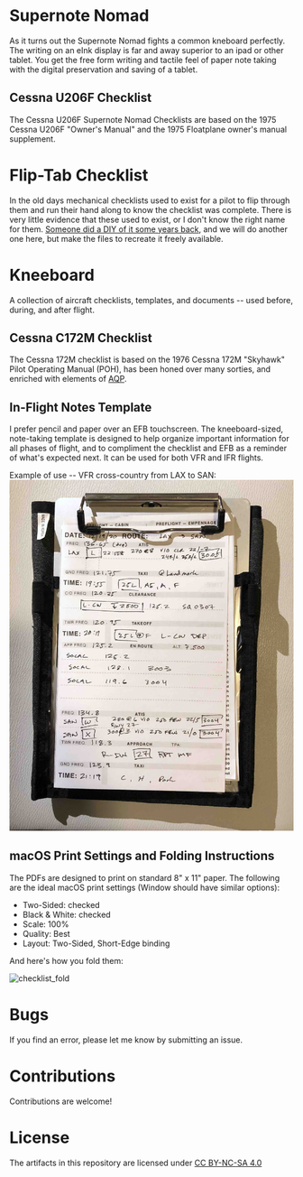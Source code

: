 # Supernote Nomad
As it turns out the Supernote Nomad fights a common kneboard perfectly.  The writing on an eInk display is far and away superior to an ipad or other tablet.  You get the free form writing and tactile feel of paper note taking with the digital preservation and saving of a tablet.

## Cessna U206F Checklist
The Cessna U206F Supernote Nomad Checklists are based on the 1975 Cessna U206F "Owner's Manual" and the 1975 Floatplane owner's manual supplement.

# Flip-Tab Checklist
In the old days mechanical checklists used to exist for a pilot to flip through them and run their hand along to know the checklist was complete.  There is very little evidence that these used to exist, or I don't know the right name for them.  [Someone did a DIY of it some years back](https://www.youtube.com/watch?v=JcCw5mA0tO4), and we will do another one here, but make the files to recreate it freely available.

# Kneeboard
A collection of aircraft checklists, templates, and documents -- used before, during, and after flight.

## Cessna C172M Checklist
The Cessna 172M checklist is based on the 1976 Cessna 172M "Skyhawk" Pilot Operating Manual (POH), has been honed over many sorties, and enriched with elements of [AQP](https://flightchops.com/grassroots/).

## In-Flight Notes Template
I prefer pencil and paper over an EFB touchscreen. The kneeboard-sized, note-taking template is designed to help organize important information for all phases of flight, and to compliment the checklist and EFB as a reminder of what's expected next. It can be used for both VFR and IFR flights.

Example of use -- VFR cross-country from LAX to SAN:
![in-flight notes example](./in-flight_notes_example.jpg)

## macOS Print Settings and Folding Instructions
The PDFs are designed to print on standard 8" x 11" paper. The following are the ideal macOS print settings (Window should have similar options):
* Two-Sided: checked
* Black & White: checked
* Scale: 100%
* Quality: Best
* Layout: Two-Sided, Short-Edge binding

And here's how you fold them:

![checklist_fold](./checklist_fold.gif)

# Bugs

If you find an error, please let me know by submitting an issue.

# Contributions

Contributions are welcome!

# License
The artifacts in this repository are licensed under [CC BY-NC-SA 4.0](http://creativecommons.org/licenses/by-nc-sa/4.0/?ref=chooser-v1)
